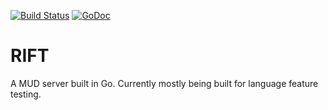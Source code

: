 [![Build Status](https://travis-ci.org/ViaoV/rift.svg?branch=master)](https://travis-ci.org/ViaoV/rift)
[![GoDoc](https://godoc.org/github.com/ViaoV/rift/game/config?status.svg)](https://godoc.org/github.com/ViaoV/rift/game/config)
# RIFT

A MUD server built in Go. Currently mostly being built for language feature testing.
